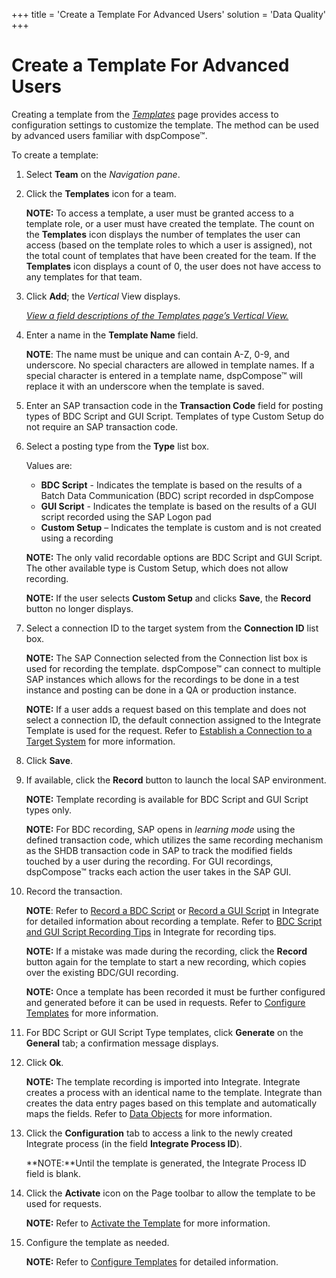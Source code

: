 +++
title = 'Create a Template For Advanced Users'
solution = 'Data Quality'
+++

# Create a Template For Advanced Users

Creating a template from the *[Templates](../Page_Desc/Templates_H.htm)*
page provides access to configuration settings to customize the
template. The method can be used by advanced users familiar with
dspCompose™.

To create a template:

1.  Select **Team** on the *Navigation pane*.

2.  Click the **Templates** icon for a team.
    
    **NOTE:** To access a template, a user must be granted access to a
    template role, or a user must have created the template. The count
    on the **Templates** icon displays the number of templates the user
    can access (based on the template roles to which a user is
    assigned), not the total count of templates that have been created
    for the team. If the **Templates** icon displays a count of 0, the
    user does not have access to any templates for that team.

3.  Click **Add**; the *Vertical* View displays.
    
    *[View a field descriptions of the Templates page’s Vertical
    View.](../Page_Desc/Templates_H.htm#Templates_V_All_Tabs)*

4.  Enter a name in the **Template Name** field.
    
    **NOTE**: The name must be unique and can contain A-Z, 0-9, and
    underscore. No special characters are allowed in template names. If
    a special character is entered in a template name, dspCompose™ will
    replace it with an underscore when the template is saved.

5.  Enter an SAP transaction code in the **Transaction Code** field for
    posting types of BDC Script and GUI Script. Templates of type Custom
    Setup do not require an SAP transaction code.

6.  Select a posting type from the **Type** list box.
    
    Values are:
    
      - **BDC Script** - Indicates the template is based on the results
        of a Batch Data Communication (BDC) script recorded in
        dspCompose
      - **GUI Script** - Indicates the template is based on the results
        of a GUI script recorded using the SAP Logon pad
      - **Custom Setup** – Indicates the template is custom and is not
        created using a recording
    
    **NOTE:** The only valid recordable options are BDC Script and GUI
    Script. The other available type is Custom Setup, which does not
    allow recording.
    
    **NOTE:** If the user selects **Custom Setup** and clicks **Save**,
    the **Record** button no longer displays.

7.  Select a connection ID to the target system from the **Connection
    ID** list box.
    
    **NOTE:** The SAP Connection selected from the Connection list box
    is used for recording the template. dspCompose™ can connect to
    multiple SAP instances which allows for the recordings to be done in
    a test instance and posting can be done in a QA or production
    instance.
    
    **NOTE:** If a user adds a request based on this template and does
    not select a connection ID, the default connection assigned to the
    Integrate Template is used for the request. Refer to [Establish a
    Connection to a Target
    System](../../../Platform/Common/Use_Cases/Establish_a_Connection_to_a_target_system_Overview.htm)
    for more information.

8.  Click **Save**.

9.  If available, click the **Record** button to launch the local SAP
    environment.
    
    **NOTE:** Template recording is available for BDC Script and GUI
    Script types only.
    
    **NOTE:** For BDC recording, SAP opens in *learning mode* using the
    defined transaction code, which utilizes the same recording
    mechanism as the SHDB transaction code in SAP to track the modified
    fields touched by a user during the recording. For GUI recordings,
    dspCompose™ tracks each action the user takes in the SAP GUI.

10. Record the transaction.
    
    **NOTE**: Refer to [Record a BDC
    Script](../../../Platform/Integrate/Use_Cases/Record_a_BDC_Script.htm)
    or [Record a GUI
    Script](../../../Platform/Integrate/Use_Cases/Record_a_GUI_Script.htm)
    in Integrate for detailed information about recording a template.
    Refer to [BDC Script and GUI Script Recording
    Tips](../../../Platform/Integrate/Use_Cases/BDCScriptGUIScriptRecTips.htm)
    in Integrate for recording tips.
    
    **NOTE:** If a mistake was made during the recording, click the
    **Record** button again for the template to start a new recording,
    which copies over the existing BDC/GUI recording.
    
    **NOTE:** Once a template has been recorded it must be further
    configured and generated before it can be used in requests. Refer to
    [Configure Templates](Configure_Templates.htm) for more information.

11. For BDC Script or GUI Script Type templates, click **Generate** on
    the **General** tab; a confirmation message displays.

12. Click **Ok**.
    
    **NOTE:** The template recording is imported into Integrate.
    Integrate creates a process with an identical name to the template.
    Integrate than creates the data entry pages based on this template
    and automatically maps the fields. Refer to [Data
    Objects](Data_Objects.htm) for more information.

13. Click the **Configuration** tab to access a link to the newly
    created Integrate process (in the field **Integrate Process ID**).
    
    **NOTE:**Until the template is generated, the Integrate Process ID
    field is blank.

14. Click the **Activate** icon on the Page toolbar to allow the
    template to be used for requests.
    
    **NOTE:** Refer to [Activate the
    Template](Activate_the_Template.htm) for more information.

15. Configure the template as needed.
    
    **NOTE:** Refer to [Configure Templates](Configure_Templates.htm)
    for detailed information.
